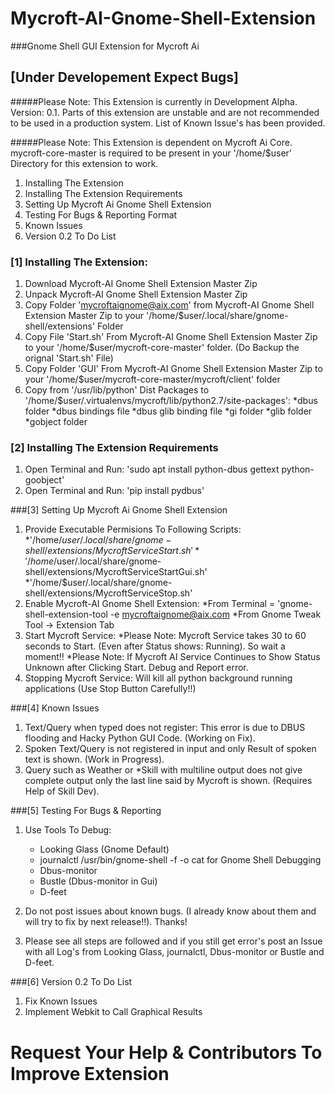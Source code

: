 # Mycroft-AI-Gnome-Shell-Extension
###Gnome Shell GUI Extension for Mycroft Ai 

## [Under Developement Expect Bugs]

#####Please Note: This Extension is currently in Development Alpha. Version: 0.1. Parts of this extension are unstable and are not recommended to be used in a production system. List of Known Issue's has been provided. 

#####Please Note: This Extension is dependent on Mycroft Ai Core. mycroft-core-master is required to be present in your '/home/$user' Directory for this extension to work.

1. Installing The Extension
2. Installing The Extension Requirements
3. Setting Up Mycroft Ai Gnome Shell Extension
4. Testing For Bugs & Reporting Format
5. Known Issues
6. Version 0.2 To Do List

### [1] Installing The Extension:

  1. Download Mycroft-AI Gnome Shell Extension Master Zip
  2. Unpack Mycroft-AI Gnome Shell Extension Master Zip
  3. Copy Folder 'mycroftaignome@aix.com' from Mycroft-AI Gnome Shell Extension Master Zip to your '/home/$user/.local/share/gnome-shell/extensions' Folder
  4. Copy File 'Start.sh' From Mycroft-AI Gnome Shell Extension Master Zip to your '/home/$user/mycroft-core-master' folder. (Do Backup the orignal 'Start.sh' File)
  5. Copy Folder 'GUI' From Mycroft-AI Gnome Shell Extension Master Zip to your '/home/$user/mycroft-core-master/mycroft/client' folder
  6. Copy from '/usr/lib/python' Dist Packages to '/home/$user/.virtualenvs/mycroft/lib/python2.7/site-packages':
    *dbus folder
    *dbus bindings file
    *dbus glib binding file
    *gi folder
    *glib folder
    *gobject folder

### [2] Installing The Extension Requirements
  
   1. Open Terminal and Run: 'sudo apt install python-dbus gettext python-goobject'
   2. Open Terminal and Run: 'pip install pydbus'

###[3] Setting Up Mycroft Ai Gnome Shell Extension

  1. Provide Executable Permisions To Following Scripts:
      *'/home/$user/.local/share/gnome-shell/extensions/MycroftServiceStart.sh'
      *'/home/$user/.local/share/gnome-shell/extensions/MycroftServiceStartGui.sh'
      *'/home/$user/.local/share/gnome-shell/extensions/MycroftServiceStop.sh'
  2. Enable Mycroft-AI Gnome Shell Extension:
      *From Terminal = 'gnome-shell-extension-tool -e mycroftaignome@aix.com
      *From Gnome Tweak Tool -> Extension Tab
  3. Start Mycroft Service:
      *Please Note: Mycroft Service takes 30 to 60 seconds to Start. (Even after Status shows: Running). So wait a moment!!
      *Please Note: If Mycroft AI Service Continues to Show Status Unknown after Clicking Start. Debug and Report error.
  4. Stopping Mycroft Service: Will kill all python background running applications (Use Stop Button Carefully!!)

###[4] Known Issues
  1. Text/Query when typed does not register: This error is due to DBUS flooding and Hacky Python GUI Code. (Working on Fix).
  2. Spoken Text/Query is not registered in input and only Result of spoken text is shown. (Work in Progress).
  3. Query such as Weather or *Skill with multiline output does not give complete output only the last line said by Mycroft is shown. (Requires Help of Skill Dev).
  
###[5] Testing For Bugs & Reporting
  1. Use Tools To Debug:
      * Looking Glass (Gnome Default)
      * journalctl /usr/bin/gnome-shell -f -o cat for Gnome Shell Debugging
      * Dbus-monitor
      * Bustle (Dbus-monitor in Gui)
      * D-feet
  
  2. Do not post issues about known bugs. (I already know about them and will try to fix by next release!!). Thanks!
  3. Please see all steps are followed and if you still get error's post an Issue with all Log's from Looking Glass, journalctl, Dbus-monitor or Bustle and D-feet.
  
###[6] Version 0.2 To Do List
  1. Fix Known Issues
  2. Implement Webkit to Call Graphical Results

# Request Your Help & Contributors To Improve Extension 
